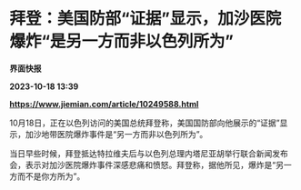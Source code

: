 # 拜登：美国防部“证据”显示，加沙医院爆炸“是另一方而非以色列所为”
**界面快报**

**2023-10-18 13:39**

**https://www.jiemian.com/article/10249588.html**

10月18日，正在以色列访问的美国总统拜登称，美国国防部向他展示的“证据”显示，加沙地带医院爆炸事件是“另一方而非以色列所为”。

当日早些时候，拜登抵达特拉维夫后与以色列总理内塔尼亚胡举行联合新闻发布会，表示对加沙医院爆炸事件深感悲痛和愤怒。拜登称，据他所见，爆炸是“另一方而不是你方所为”。